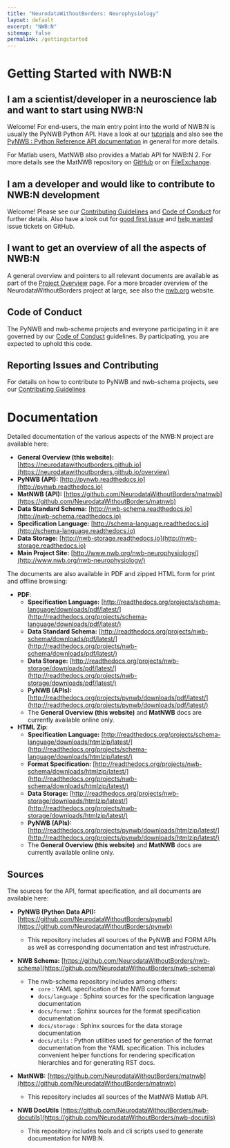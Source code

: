 ```yaml
---
title: "NeurodataWithoutBorders: Neurophysiology"
layout: default
excerpt: "NWB:N"
sitemap: false
permalink: /gettingstarted
---
```



# Getting Started with NWB:N

## I am a scientist/developer in a neuroscience lab and want to start using NWB:N

Welcome! For end-users, the main entry point into the world of NWB:N is usually the PyNWB Python API. Have a look
at our  <a href="https://pynwb.readthedocs.io/en/latest/tutorials/index.html"  target="_blank">tutorials</a>
and also see the <a href="{{ site.url }}{{ site.baseurl }}/pynwb">PyNWB : Python Reference API documentation</a>
in general for more details.

For Matlab users, MatNWB also provides a Matlab API for NWB:N 2.  For more details see the
MatNWB repository on <a href="https://github.com/NeurodataWithoutBorders/matnwb"  target="_blank">GitHub</a> or on <a href="https://www.mathworks.com/matlabcentral/fileexchange/67741-neurodatawithoutborders-matnwb" target="_blank">FileExchange</a>.

## I am a developer and would like to contribute to NWB:N development

Welcome! Please see our  <a href="{{ site.url }}{{ site.baseurl }}/contributing">Contributing Guidelines</a> and
<a href="{{ site.url }}{{ site.baseurl }}/code_of_conduct">Code of Conduct</a> for further details. Also
have a look out for [good first issue](https://github.com/NeurodataWithoutBorders/pynwb/issues?q=is%3Aissue+is%3Aopen+label%3A%22good+first+issue%22) and
[help wanted](https://github.com/NeurodataWithoutBorders/pynwb/issues?q=is%3Aissue+is%3Aopen+label%3A%22help+wanted%22)
issue tickets on GitHub.

## I want to get an overview of all the aspects of NWB:N

A general overview and pointers to all relevant documents are available as part of the
<a href="{{ site.url }}{{ site.baseurl }}/overview">Project Overview</a> page. For a more broader overview
of the NeurodataWithoutBorders project at large, see also the
<a href="https://www.nwb.org/">nwb.org</a> website.

## Code of Conduct

The PyNWB and nwb-schema projects and everyone participating in it are governed by our
<a href="{{ site.url }}{{ site.baseurl }}/code_of_conduct">Code of Conduct</a> guidelines.
By participating, you are expected to uphold this code.

## Reporting Issues and Contributing

For details on how to contribute to PyNWB and nwb-schema projects, see
our <a href="{{ site.url }}{{ site.baseurl }}/contributing">Contributing Guidelines</a>

# Documentation

Detailed documentation of the various aspects of the NWB:N project are available here:

* **General Overview (this website):** [https://neurodatawithoutborders.github.io](https://neurodatawithoutborders.github.io/overview)
* **PyNWB (API):** [http://pynwb.readthedocs.io](http://pynwb.readthedocs.io)
* **MatNWB (API):** [https://github.com/NeurodataWithoutBorders/matnwb](https://github.com/NeurodataWithoutBorders/matnwb)
* **Data Standard Schema:** [http://nwb-schema.readthedocs.io](http://nwb-schema.readthedocs.io)
* **Specification Language:** [http://schema-language.readthedocs.io](http://schema-language.readthedocs.io)
* **Data Storage:** [http://nwb-storage.readthedocs.io](http://nwb-storage.readthedocs.io)
* **Main Project Site:** [http://www.nwb.org/nwb-neurophysiology/](http://www.nwb.org/nwb-neurophysiology/)

The documents are also available in PDF and zipped HTML form for print and offline browsing:

* **PDF**:
    * **Specification Language:** [http://readthedocs.org/projects/schema-language/downloads/pdf/latest/](http://readthedocs.org/projects/schema-language/downloads/pdf/latest/)
    * **Data Standard Schema:** [http://readthedocs.org/projects/nwb-schema/downloads/pdf/latest/](http://readthedocs.org/projects/nwb-schema/downloads/pdf/latest/)
    * **Data Storage:** [http://readthedocs.org/projects/nwb-storage/downloads/pdf/latest/](http://readthedocs.org/projects/nwb-storage/downloads/pdf/latest/)
    * **PyNWB (APIs):** [http://readthedocs.org/projects/pynwb/downloads/pdf/latest/](http://readthedocs.org/projects/pynwb/downloads/pdf/latest/)
    * The **General Overview (this website)** and **MatNWB** docs are currently available online only.
* **HTML Zip**:
    * **Specification Language:** [http://readthedocs.org/projects/schema-language/downloads/htmlzip/latest/](http://readthedocs.org/projects/schema-language/downloads/htmlzip/latest/)
    * **Format Specification:** [http://readthedocs.org/projects/nwb-schema/downloads/htmlzip/latest/](http://readthedocs.org/projects/nwb-schema/downloads/htmlzip/latest/)
    * **Data Storage:** [http://readthedocs.org/projects/nwb-storage/downloads/htmlzip/latest/](http://readthedocs.org/projects/nwb-storage/downloads/htmlzip/latest/)
    * **PyNWB (APIs):** [http://readthedocs.org/projects/pynwb/downloads/htmlzip/latest/](http://readthedocs.org/projects/pynwb/downloads/htmlzip/latest/)
    * The **General Overview (this website)** and **MatNWB** docs are currently available online only.

Sources
-------

The sources for the API, format specification, and all documents are available here:

* **PyNWB (Python Data API):** [https://github.com/NeurodataWithoutBorders/pynwb](https://github.com/NeurodataWithoutBorders/pynwb)
    * This repository includes all sources of the PyNWB and FORM APIs as well as
      corresponding documentation and test infrastructure.

* **NWB Schema:** [https://github.com/NeurodataWithoutBorders/nwb-schema](https://github.com/NeurodataWithoutBorders/nwb-schema)
    * The nwb-schema repository includes among others:
        * ``core`` : YAML specification of the NWB core format
        * ``docs/language`` : Sphinx sources for the specification language documentation
        * ``docs/format`` : Sphinx sources for the format specification documentation
        * ``docs/storage`` : Sphinx sources for the data storage documentation
        * ``docs/utils`` : Python utilities used for generation of the format documentation from the YAML specification.
          This includes convenient helper functions for rendering specification hierarchies and for generating RST docs.

* **MatNWB:** [https://github.com/NeurodataWithoutBorders/matnwb](https://github.com/NeurodataWithoutBorders/matnwb)
    * This repository includes all sources of the MatNWB Matlab API.

* **NWB DocUtils** [https://github.com/NeurodataWithoutBorders/nwb-docutils](https://github.com/NeurodataWithoutBorders/nwb-docutils)
   * This repository includes tools and cli scripts used to generate documentation for NWB:N.
